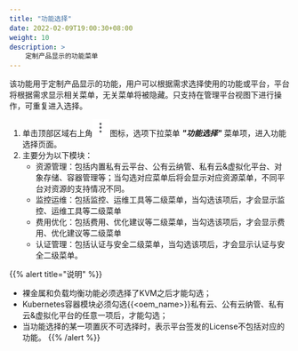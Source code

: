 ```yaml
---
title: "功能选择"
date: 2022-02-09T19:00:30+08:00
weight: 10
description: >
    定制产品显示的功能菜单
---
```


该功能用于定制产品显示的功能，用户可以根据需求选择使用的功能或平台，平台将根据需求显示相关菜单，无关菜单将被隐藏。只支持在管理平台视图下进行操作，可重复进入选择。

1. 单击顶部区域右上角![](../../images/more.png)图标，选项下拉菜单 **_"功能选择"_** 菜单项，进入功能选择页面。
2. 主要分为以下模块：
    - 资源管理：包括内置私有云平台、公有云纳管、私有云&虚拟化平台、对象存储、容器管理等；当勾选对应菜单后将会显示对应资源菜单，不同平台对资源的支持情况不同。
    - 监控运维：包括监控、运维工具等二级菜单，当勾选该项后，才会显示监控、运维工具等二级菜单
    - 费用优化：包括费用、优化建议等二级菜单，当勾选该项后，才会显示费用、优化建议等二级菜单
    - 认证管理：包括认证与安全二级菜单，当勾选该项后，才会显示认证与安全二级菜单。

{{% alert title="说明" %}}
- 裸金属和负载均衡功能必须选择了KVM之后才能勾选；
- Kubernetes容器模块必须勾选{{<oem_name>}}私有云、公有云纳管、私有云&虚拟化平台的任意一项后，才能勾选；
- 当功能选择的某一项置灰不可选择时，表示平台签发的License不包括对应的功能。
{{% /alert %}}